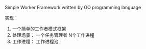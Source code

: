 Simple Worker Framework written by GO programming language

实现：
1. 一个简单的工作者模式框架
2. 处理场景：
   一个任务管理者
   N个工作进程
3. 工作进程：
   工作进程池
